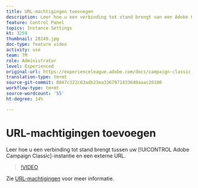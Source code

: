 ```yaml
---
title: URL-machtigingen toevoegen
description: Leer hoe u een verbinding tot stand brengt van een Adobe Campaign Classic-instantie naar een externe URL.
feature: Control Panel
topics: Instance Settings
kt: 3259
thumbnail: 28149.jpg
doc-type: feature video
activity: use
team: TM
role: Administrator
level: Experienced
original-url: https://experienceleague.adobe.com/docs/campaign-classic-learn/tutorials/administrating/control-panel-acc/adding-url-permissions.html
translation-type: tm+mt
source-git-commit: 8847c322c63adb23ea33679714336d0aaac20100
workflow-type: tm+mt
source-wordcount: '55'
ht-degree: 14%

---
```



# URL-machtigingen toevoegen

Leer hoe u een verbinding tot stand brengt tussen uw [!UICONTROL Adobe Campaign Classic]-instantie en een externe URL.

>[!VIDEO](https://video.tv.adobe.com/v/28149?quality=12)

Zie [URL-machtigingen](https://docs.adobe.com/content/help/en/control-panel/using/instances-settings/url-permissions.html) voor meer informatie.
